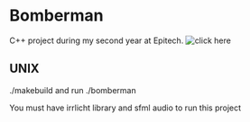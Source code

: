 Bomberman
=========
C++ project during my second year at Epitech.
![click here](https://github.com/bogardt/bomberman/tree/master/textures/presentation.png "presentation-game")

UNIX
----
./makebuild and run ./bomberman

You must have irrlicht library and sfml audio to run this project
